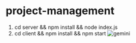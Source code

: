 # project-management
1. cd server && npm install && node index.js
2. cd client && npm install && npm start
![gemini](https://github.com/wuling31715/project-management-app/blob/main/gemini.png?raw=true)